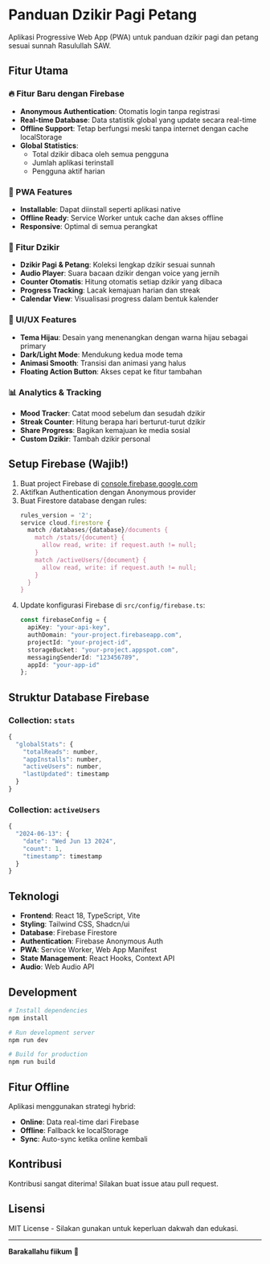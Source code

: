 # Panduan Dzikir Pagi Petang

Aplikasi Progressive Web App (PWA) untuk panduan dzikir pagi dan petang sesuai sunnah Rasulullah SAW.

## Fitur Utama

### 🔥 Fitur Baru dengan Firebase
- **Anonymous Authentication**: Otomatis login tanpa registrasi
- **Real-time Database**: Data statistik global yang update secara real-time
- **Offline Support**: Tetap berfungsi meski tanpa internet dengan cache localStorage
- **Global Statistics**: 
  - Total dzikir dibaca oleh semua pengguna
  - Jumlah aplikasi terinstall 
  - Pengguna aktif harian

### 📱 PWA Features
- **Installable**: Dapat diinstall seperti aplikasi native
- **Offline Ready**: Service Worker untuk cache dan akses offline
- **Responsive**: Optimal di semua perangkat

### 🎯 Fitur Dzikir
- **Dzikir Pagi & Petang**: Koleksi lengkap dzikir sesuai sunnah
- **Audio Player**: Suara bacaan dzikir dengan voice yang jernih
- **Counter Otomatis**: Hitung otomatis setiap dzikir yang dibaca
- **Progress Tracking**: Lacak kemajuan harian dan streak
- **Calendar View**: Visualisasi progress dalam bentuk kalender

### 🎨 UI/UX Features
- **Tema Hijau**: Desain yang menenangkan dengan warna hijau sebagai primary
- **Dark/Light Mode**: Mendukung kedua mode tema
- **Animasi Smooth**: Transisi dan animasi yang halus
- **Floating Action Button**: Akses cepat ke fitur tambahan

### 📊 Analytics & Tracking
- **Mood Tracker**: Catat mood sebelum dan sesudah dzikir
- **Streak Counter**: Hitung berapa hari berturut-turut dzikir
- **Share Progress**: Bagikan kemajuan ke media sosial
- **Custom Dzikir**: Tambah dzikir personal

## Setup Firebase (Wajib!)

1. Buat project Firebase di [console.firebase.google.com](https://console.firebase.google.com)
2. Aktifkan Authentication dengan Anonymous provider
3. Buat Firestore database dengan rules:
   ```javascript
   rules_version = '2';
   service cloud.firestore {
     match /databases/{database}/documents {
       match /stats/{document} {
         allow read, write: if request.auth != null;
       }
       match /activeUsers/{document} {
         allow read, write: if request.auth != null;
       }
     }
   }
   ```
4. Update konfigurasi Firebase di `src/config/firebase.ts`:
   ```typescript
   const firebaseConfig = {
     apiKey: "your-api-key",
     authDomain: "your-project.firebaseapp.com", 
     projectId: "your-project-id",
     storageBucket: "your-project.appspot.com",
     messagingSenderId: "123456789",
     appId: "your-app-id"
   };
   ```

## Struktur Database Firebase

### Collection: `stats`
```javascript
{
  "globalStats": {
    "totalReads": number,
    "appInstalls": number, 
    "activeUsers": number,
    "lastUpdated": timestamp
  }
}
```

### Collection: `activeUsers`
```javascript
{
  "2024-06-13": {
    "date": "Wed Jun 13 2024",
    "count": 1,
    "timestamp": timestamp
  }
}
```

## Teknologi

- **Frontend**: React 18, TypeScript, Vite
- **Styling**: Tailwind CSS, Shadcn/ui
- **Database**: Firebase Firestore
- **Authentication**: Firebase Anonymous Auth
- **PWA**: Service Worker, Web App Manifest
- **State Management**: React Hooks, Context API
- **Audio**: Web Audio API

## Development

```bash
# Install dependencies
npm install

# Run development server
npm run dev

# Build for production
npm run build
```

## Fitur Offline

Aplikasi menggunakan strategi hybrid:
- **Online**: Data real-time dari Firebase
- **Offline**: Fallback ke localStorage
- **Sync**: Auto-sync ketika online kembali

## Kontribusi

Kontribusi sangat diterima! Silakan buat issue atau pull request.

## Lisensi

MIT License - Silakan gunakan untuk keperluan dakwah dan edukasi.

---

**Barakallahu fiikum** 🤲